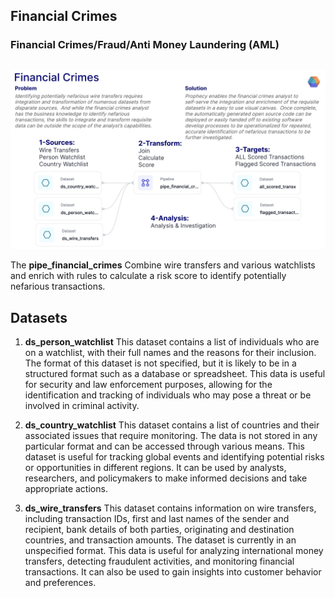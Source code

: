 ## Financial Crimes

### Financial Crimes/Fraud/Anti Money Laundering (AML)

## 
![fin_crimes_flow](https://github.com/BobProphecy/images/blob/main/FinCrimesExec.jpg?raw=true)

The **pipe_financial_crimes** Combine wire transfers and various watchlists and enrich with rules to calculate a risk score to identify potentially nefarious transactions.

## Datasets

1. **ds_person_watchlist**
This dataset contains a list of individuals who are on a watchlist, with their full names and the reasons for their inclusion. The format of this dataset is not specified, but it is likely to be in a structured format such as a database or spreadsheet. This data is useful for security and law enforcement purposes, allowing for the identification and tracking of individuals who may pose a threat or be involved in criminal activity.

2. **ds_country_watchlist**
This dataset contains a list of countries and their associated issues that require monitoring. The data is not stored in any particular format and can be accessed through various means. This dataset is useful for tracking global events and identifying potential risks or opportunities in different regions. It can be used by analysts, researchers, and policymakers to make informed decisions and take appropriate actions.

3. **ds_wire_transfers**
This dataset contains information on wire transfers, including transaction IDs, first and last names of the sender and recipient, bank details of both parties, originating and destination countries, and transaction amounts. The dataset is currently in an unspecified format. This data is useful for analyzing international money transfers, detecting fraudulent activities, and monitoring financial transactions. It can also be used to gain insights into customer behavior and preferences.

